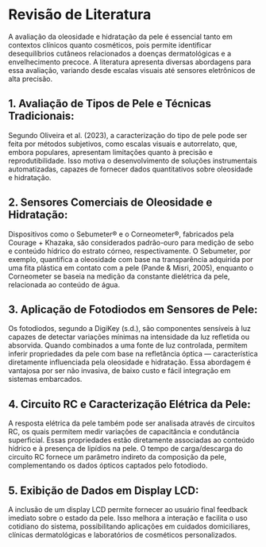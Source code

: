# Revisão de Literatura

A avaliação da oleosidade e hidratação da pele é essencial tanto em contextos clínicos quanto cosméticos, pois permite identificar desequilíbrios cutâneos relacionados a doenças dermatológicas e a envelhecimento precoce. A literatura apresenta diversas abordagens para essa avaliação, variando desde escalas visuais até sensores eletrônicos de alta precisão.

## 1. Avaliação de Tipos de Pele e Técnicas Tradicionais:
Segundo Oliveira et al. (2023), a caracterização do tipo de pele pode ser feita por métodos subjetivos, como escalas visuais e autorrelato, que, embora populares, apresentam limitações quanto à precisão e reprodutibilidade. Isso motiva o desenvolvimento de soluções instrumentais automatizadas, capazes de fornecer dados quantitativos sobre oleosidade e hidratação.

## 2. Sensores Comerciais de Oleosidade e Hidratação:
Dispositivos como o Sebumeter® e o Corneometer®, fabricados pela Courage + Khazaka, são considerados padrão-ouro para medição de sebo e conteúdo hídrico do estrato córneo, respectivamente. O Sebumeter, por exemplo, quantifica a oleosidade com base na transparência adquirida por uma fita plástica em contato com a pele (Pande & Misri, 2005), enquanto o Corneometer se baseia na medição da constante dielétrica da pele, relacionada ao conteúdo de água.

## 3. Aplicação de Fotodiodos em Sensores de Pele:
Os fotodiodos, segundo a DigiKey (s.d.), são componentes sensíveis à luz capazes de detectar variações mínimas na intensidade da luz refletida ou absorvida. Quando combinados a uma fonte de luz controlada, permitem inferir propriedades da pele com base na refletância óptica — característica diretamente influenciada pela oleosidade e hidratação. Essa abordagem é vantajosa por ser não invasiva, de baixo custo e fácil integração em sistemas embarcados.

## 4. Circuito RC e Caracterização Elétrica da Pele: 
A resposta elétrica da pele também pode ser analisada através de circuitos RC, os quais permitem medir variações de capacitância e condutância superficial. Essas propriedades estão diretamente associadas ao conteúdo hídrico e à presença de lipídios na pele. O tempo de carga/descarga do circuito RC fornece um parâmetro indireto da composição da pele, complementando os dados ópticos captados pelo fotodiodo.

## 5. Exibição de Dados em Display LCD:
A inclusão de um display LCD permite fornecer ao usuário final feedback imediato sobre o estado da pele. Isso melhora a interação e facilita o uso cotidiano do sistema, possibilitando aplicações em cuidados domiciliares, clínicas dermatológicas e laboratórios de cosméticos personalizados.

